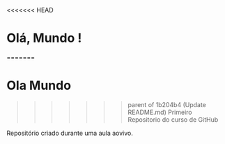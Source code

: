 <<<<<<< HEAD
# Olá, Mundo !
=======
# Ola Mundo
>>>>>>> parent of 1b204b4 (Update README.md)
 Primeiro Repositorio do curso de GitHub

 Repositório criado durante uma aula aovivo.

